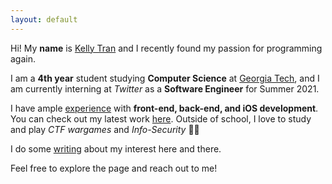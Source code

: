 ```yaml
---
layout: default
---
```


<div class="lead pretty-links">

  Hi! My **name** is [Kelly Tran](about/)
  and I recently found my passion for programming again.
    
  I am a **4th year** student studying **Computer Science** at [Georgia Tech](https://www.gatech.edu), and I am currently interning at *Twitter* as a **Software Engineer** for Summer 2021.

  I have ample [experience](work/) with **front-end, back-end, and iOS development**.
  You can check out my latest work [here](project/). Outside of school, I love to study and play *CTF wargames* and *Info-Security* 🏴‍☠️

  I do some [writing](articles/) about my interest here and there.

  Feel free to explore the page and reach out to me!
</div>

